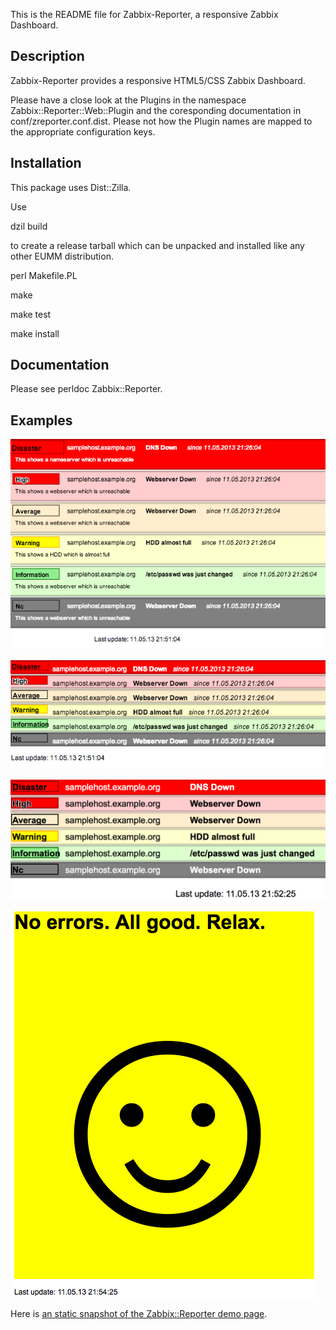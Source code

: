 This is the README file for Zabbix-Reporter,
a responsive Zabbix Dashboard.

## Description

Zabbix-Reporter provides a responsive
HTML5/CSS Zabbix Dashboard.

Please have a close look at the Plugins in the
namespace Zabbix::Reporter::Web::Plugin and
the coresponding documentation in conf/zreporter.conf.dist.
Please not how the Plugin names are mapped to the
appropriate configuration keys.

## Installation

This package uses Dist::Zilla.

Use

dzil build

to create a release tarball which can be
unpacked and installed like any other EUMM
distribution.

perl Makefile.PL

make

make test

make install

## Documentation

Please see perldoc Zabbix::Reporter.

## Examples

![Zabbix::Reporter on Desktop](examples/zreporter-desktop.png)

![Zabbix::Reporter on Mobile](examples/zreporter-small.png)

![Zabbix::Reporter on Big Screens](examples/zreporter-tv.png)

![Zabbix::Reporter w/ no active triggers](examples/zreporter-ok.png)

Here is [an static snapshot of the Zabbix::Reporter demo page](examples/zreporter-static.html).

